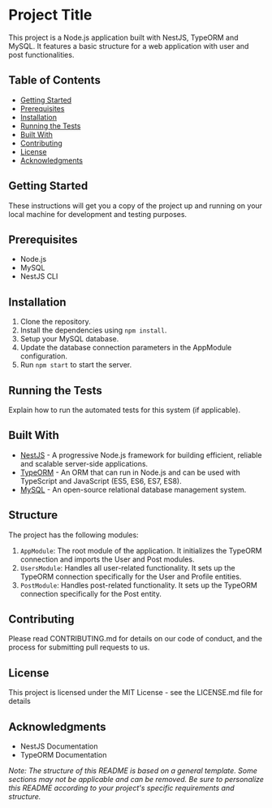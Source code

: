 # Project Title

This project is a Node.js application built with NestJS, TypeORM and MySQL. It features a basic structure for a web application with user and post functionalities.

## Table of Contents

- [Getting Started](#getting-started)
- [Prerequisites](#prerequisites)
- [Installation](#installation)
- [Running the Tests](#running-the-tests)
- [Built With](#built-with)
- [Contributing](#contributing)
- [License](#license)
- [Acknowledgments](#acknowledgments)

## Getting Started

These instructions will get you a copy of the project up and running on your local machine for development and testing purposes.

## Prerequisites

- Node.js
- MySQL
- NestJS CLI

## Installation

1. Clone the repository.
2. Install the dependencies using `npm install`.
3. Setup your MySQL database.
4. Update the database connection parameters in the AppModule configuration.
5. Run `npm start` to start the server.

## Running the Tests

Explain how to run the automated tests for this system (if applicable).

## Built With

- [NestJS](https://nestjs.com/) - A progressive Node.js framework for building efficient, reliable and scalable server-side applications.
- [TypeORM](https://typeorm.io/) - An ORM that can run in Node.js and can be used with TypeScript and JavaScript (ES5, ES6, ES7, ES8).
- [MySQL](https://www.mysql.com/) - An open-source relational database management system.

## Structure

The project has the following modules:

1. `AppModule`: The root module of the application. It initializes the TypeORM connection and imports the User and Post modules.
2. `UsersModule`: Handles all user-related functionality. It sets up the TypeORM connection specifically for the User and Profile entities.
3. `PostModule`: Handles post-related functionality. It sets up the TypeORM connection specifically for the Post entity.

## Contributing

Please read CONTRIBUTING.md for details on our code of conduct, and the process for submitting pull requests to us.

## License

This project is licensed under the MIT License - see the LICENSE.md file for details

## Acknowledgments

- NestJS Documentation
- TypeORM Documentation

*Note: The structure of this README is based on a general template. Some sections may not be applicable and can be removed. Be sure to personalize this README according to your project's specific requirements and structure.*
